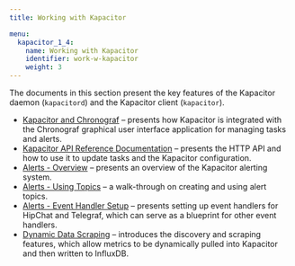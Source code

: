 ```yaml
---
title: Working with Kapacitor

menu:
  kapacitor_1_4:
    name: Working with Kapacitor
    identifier: work-w-kapacitor
    weight: 3
---
```


The documents in this section present the key features of the Kapacitor daemon
(`kapacitord`) and the Kapacitor client (`kapacitor`).  

* [Kapacitor and Chronograf](/kapacitor/v1.4/working/kapa-and-chrono/) &ndash; presents how Kapacitor is integrated with the Chronograf graphical user interface application for managing tasks and alerts.
* [Kapacitor API Reference Documentation](/kapacitor/v1.4/working/api/) &ndash; presents the HTTP API and how to use it to update tasks and the Kapacitor configuration.
* [Alerts - Overview](/kapacitor/v1.4/working/alerts/) &ndash; presents an overview of the Kapacitor alerting system.
* [Alerts - Using Topics](/kapacitor/v1.4/working/using_alert_topics/) &ndash; a walk-through on creating and using alert topics.
* [Alerts - Event Handler Setup](/kapacitor/v1.4/working/event-handler-setup/) &ndash; presents setting up event handlers for HipChat and Telegraf, which can serve as a blueprint for other event handlers.
* [Dynamic Data Scraping](/kapacitor/v1.4/working/scraping-and-discovery/) &ndash; introduces the discovery and scraping features, which allow metrics to be dynamically pulled into Kapacitor and then written to InfluxDB. 
